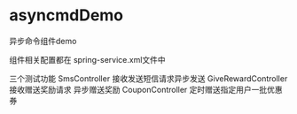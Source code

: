 # asyncmdDemo
异步命令组件demo

组件相关配置都在 spring-service.xml文件中

三个测试功能
SmsController 接收发送短信请求异步发送
GiveRewardController 接收赠送奖励请求 异步赠送奖励
CouponController 定时赠送指定用户一批优惠券
